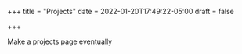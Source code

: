 +++
title = "Projects"
date = 2022-01-20T17:49:22-05:00
draft = false

+++

Make a projects page eventually